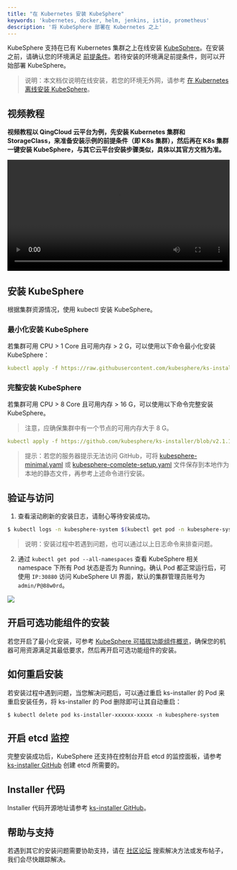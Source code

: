 ```yaml
---
title: "在 Kubernetes 安装 KubeSphere"
keywords: 'kubernetes, docker, helm, jenkins, istio, prometheus'
description: '将 KubeSphere 部署在 Kubernetes 之上'
---
```


KubeSphere 支持在已有 Kubernetes 集群之上在线安装 [KubeSphere](https://github.com/kubesphere/kubesphere)。在安装之前，请确认您的环境满足 [前提条件](../prerequisites)。若待安装的环境满足前提条件，则可以开始部署 KubeSphere。

> 说明：本文档仅说明在线安装，若您的环境无外网，请参考 [在 Kubernetes 离线安装 KubeSphere](/en/installation/install-on-k8s-airgapped/)。


## 视频教程

**视频教程以 QingCloud 云平台为例，先安装 Kubernetes 集群和 StorageClass，来准备安装示例的前提条件（即 K8s 集群），然后再在 K8s 集群一键安装 KubeSphere，与其它云平台安装步骤类似，具体以其官方文档为准。**

<video controls="controls" style="width: 100% !important; height: auto !important;">
  <source type="video/mp4" src="https://kubesphere-docs.pek3b.qingstor.com/website/%E5%85%A5%E9%97%A8%E6%95%99%E7%A8%8B/KSInstall_200P004C202002_install-kubesphere-on-k8s.mp4">
</video>

## 安装 KubeSphere

根据集群资源情况，使用 kubectl 安装 KubeSphere。

### 最小化安装 KubeSphere

若集群可用 CPU > 1 Core 且可用内存 > 2 G，可以使用以下命令最小化安装 KubeSphere：

```yaml
kubectl apply -f https://raw.githubusercontent.com/kubesphere/ks-installer/v2.1.1/kubesphere-minimal.yaml
```
### 完整安装 KubeSphere

若集群可用 CPU > 8 Core 且可用内存 > 16 G，可以使用以下命令完整安装 KubeSphere。

> 注意，应确保集群中有一个节点的可用内存大于 8 G。

```yaml
kubectl apply -f https://github.com/kubesphere/ks-installer/blob/v2.1.1/kubesphere-complete-setup.yaml
```

> 提示：若您的服务器提示无法访问 GitHub，可将 [kubesphere-minimal.yaml](https://github.com/kubesphere/ks-installer/blob/master/kubesphere-minimal.yaml) 或 [kubesphere-complete-setup.yaml](https://github.com/kubesphere/ks-installer/blob/master/kubesphere-complete-setup.yaml) 文件保存到本地作为本地的静态文件，再参考上述命令进行安装。

## 验证与访问

1. 查看滚动刷新的安装日志，请耐心等待安装成功。

```bash
$ kubectl logs -n kubesphere-system $(kubectl get pod -n kubesphere-system -l app=ks-install -o jsonpath='{.items[0].metadata.name}') -f
```

> 说明：安装过程中若遇到问题，也可以通过以上日志命令来排查问题。

2. 通过 `kubectl get pod --all-namespaces` 查看 KubeSphere 相关 namespace 下所有 Pod 状态是否为 Running。确认 Pod 都正常运行后，可使用 `IP:30880` 访问 KubeSphere UI 界面，默认的集群管理员账号为 `admin/P@88w0rd`。

![](https://pek3b.qingstor.com/kubesphere-docs/png/20191020153911.png)

## 开启可选功能组件的安装

若您开启了最小化安装，可参考 [KubeSphere 可插拔功能组件概览](../pluggable-components)，确保您的机器可用资源满足其最低要求，然后再开启可选功能组件的安装。

## 如何重启安装

若安装过程中遇到问题，当您解决问题后，可以通过重启 ks-installer 的 Pod 来重启安装任务，将 ks-installer 的 Pod 删除即可让其自动重启：

```
$ kubectl delete pod ks-installer-xxxxxx-xxxxx -n kubesphere-system
```

## 开启 etcd 监控

完整安装成功后，KubeSphere 还支持在控制台开启 etcd 的监控面板，请参考 [ks-installer GitHub](https://github.com/kubesphere/ks-installer/tree/master) 创建 etcd 所需要的。

## Installer 代码

Installer 代码开源地址请参考 [ks-installer GitHub](https://github.com/kubesphere/ks-installer/tree/master)。

## 帮助与支持

若遇到其它的安装问题需要协助支持，请在 [社区论坛](https://kubesphere.com.cn/forum/) 搜索解决方法或发布帖子，我们会尽快跟踪解决。
